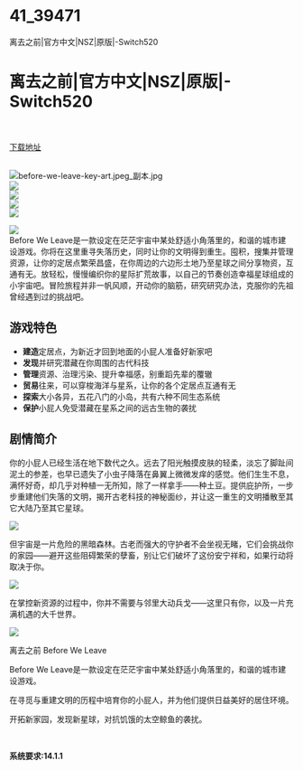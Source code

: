 # 41_39471
离去之前|官方中文|NSZ|原版|-Switch520
# 离去之前|官方中文|NSZ|原版|-Switch520
 <br/></br>
[下载地址](https://www.switch520.cc/article/39471 "下载地址")
<br/></br>

<p><img title="before-we-leave-key-art.jpeg_副本.jpg" src="https://www.switch520.cc/muke_img/2022_08_02_7adbd63d85d8d.jpg" alt="before-we-leave-key-art.jpeg_副本.jpg"><br>
<img src="https://cdn.cloudflare.steamstatic.com/steam/apps/1073910/ss_6de57193d5f037e8e1f11ef3566d1806a6af2122.600x338.jpg?t=1655719852"><br>
<img src="https://cdn.cloudflare.steamstatic.com/steam/apps/1073910/ss_1cbc6e860d05e57e7c4883e81a8fefa0d808870d.600x338.jpg?t=1655719852"><br>
<img src="https://cdn.cloudflare.steamstatic.com/steam/apps/1073910/ss_48cf3bc5d9bc9788d061948857b740334a773653.600x338.jpg?t=1655719852"><br>
<img src="https://cdn.cloudflare.steamstatic.com/steam/apps/1073910/ss_0df81f4ec14860beb2eff4106767895799e9fc05.600x338.jpg?t=1655719852"></p>
<p><img src="https://cdn.cloudflare.steamstatic.com/steam/apps/1073910/extras/Steam_About_top.png?t=1655719852"><br>
Before We Leave是一款设定在茫茫宇宙中某处舒适小角落里的，和谐的城市建设游戏。你将在这里重寻失落历史，同时让你的文明得到重生。囤积，搜集并管理资源，让你的定居点繁荣昌盛，在你周边的六边形土地乃至星球之间分享物资，互通有无。放轻松，慢慢编织你的星际扩荒故事，以自己的节奏创造幸福星球组成的小宇宙吧。冒险旅程并非一帆风顺，开动你的脑筋，研究研究办法，克服你的先祖曾经遇到过的挑战吧。</p>
<h2 class="bb_tag">游戏特色</h2>
<ul class="bb_ul">
<li><strong>建造</strong>定居点，为新近才回到地面的小屁人准备好新家吧</li>
<li><strong>发现</strong>并研究潜藏在你周围的古代科技</li>
<li><strong>管理</strong>资源、治理污染、提升幸福感，别重蹈先辈的覆辙</li>
<li><strong>贸易</strong>往来，可以穿梭海洋与星系，让你的各个定居点互通有无</li>
<li><strong>探索</strong>大小各异，五花八门的小岛，共有六种不同生态系统</li>
<li><strong>保护</strong>小屁人免受潜藏在星系之间的远古生物的袭扰</li>
</ul>
<h2 class="bb_tag">剧情简介</h2>
<p>你的小屁人已经生活在地下数代之久。远去了阳光触摸皮肤的轻柔，淡忘了脚趾间泥土的参差，也早已遗失了小虫子降落在鼻翼上微微发痒的感觉。他们生生不息，满怀好奇，却几乎对种植一无所知，除了一样拿手——种土豆。提供庇护所，一步步重建他们失落的文明，揭开古老科技的神秘面纱，并让这一重生的文明播散至其它大陆乃至其它星球。</p>
<p><img src="https://cdn.cloudflare.steamstatic.com/steam/apps/1073910/extras/Steam_About_2.png?t=1655719852"></p>
<p>但宇宙是一片危险的黑暗森林。古老而强大的守护者不会坐视无睹，它们会挑战你的家园——避开这些阻碍繁荣的孽畜，别让它们破坏了这份安宁祥和，如果行动将取决于你。</p>
<p><img src="https://cdn.cloudflare.steamstatic.com/steam/apps/1073910/extras/Steam_About_SpaceWhale.png?t=1655719852"></p>
<p>在掌控新资源的过程中，你并不需要与邻里大动兵戈——这里只有你，以及一片充满机遇的大千世界。</p>
<p><img src="https://cdn.cloudflare.steamstatic.com/steam/apps/1073910/extras/Steam_About_3.png?t=1655719852"></p>
<p>离去之前 Before We Leave</p>
<p>Before We Leave是一款设定在茫茫宇宙中某处舒适小角落里的，和谐的城市建设游戏。</p>
<p>在寻觅与重建文明的历程中培育你的小屁人，并为他们提供日益美好的居住环境。</p>
<p>开拓新家园，发现新星球，对抗饥饿的太空鲸鱼的袭扰。</p>
<p>&nbsp;</p>
<p><strong>系统要求:14.1.1</strong></p>



